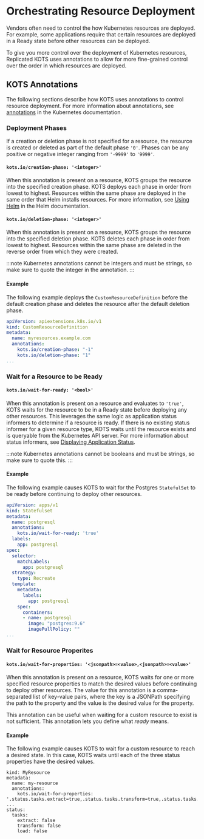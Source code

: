 # Orchestrating Resource Deployment

Vendors often need to control the how Kubernetes resources are deployed. For example, some applications require that certain resources are deployed in a Ready state before other resources can be deployed.

To give you more control over the deployment of Kubernetes resources, Replicated KOTS uses annotations to allow for more fine-grained control over the order in which resources are deployed.

## KOTS Annotations

The following sections describe how KOTS uses annotations to control resource deployment. For more information about annotations, see [annotations](https://kubernetes.io/docs/concepts/overview/working-with-objects/annotations/) in the Kubernetes documentation.

### Deployment Phases

If a creation or deletion phase is not specified for a resource, the resource is created or deleted as part of the default phase `'0'`. Phases can be any positive or negative integer ranging from `'-9999'` to `'9999'`.

#### `kots.io/creation-phase: '<integer>'`

When this annotation is present on a resource, KOTS groups the resource into the specified creation phase. KOTS deploys each phase in order from lowest to highest. Resources within the same phase are deployed in the same order that Helm installs resources. For more information, see [Using Helm](https://helm.sh/docs/intro/using_helm/#:~:text=Helm%20installs%20resources%20in%20the,order) in the Helm documentation.

#### `kots.io/deletion-phase: '<integer>'`

When this annotation is present on a resource, KOTS groups the resource into the specified deletion phase. KOTS deletes each phase in order from lowest to highest. Resources within the same phase are deleted in the reverse order from which they were created.

:::note
Kubernetes annotations cannot be integers and must be strings, so make sure to quote the integer in the annotation.
:::

#### Example

The following example deploys the `CustomResourceDefinition` before the default creation phase and deletes the resource after the default deletion phase.

```yaml
apiVersion: apiextensions.k8s.io/v1
kind: CustomResourceDefinition
metadata:
  name: myresources.example.com
  annotations:
    kots.io/creation-phase: "-1"
    kots.io/deletion-phase: "1"
...
```

### Wait for a Resource to be Ready

#### `kots.io/wait-for-ready: '<bool>'`

When this annotation is present on a resource and evaluates to `'true'`, KOTS waits for the resource to be in a Ready state before deploying any other resources. This leverages the same logic as application status informers to determine if a resource is ready. If there is no existing status informer for a given resource type, KOTS waits until the resource exists and is queryable from the Kubernetes API server. For more information about status informers, see [Displaying Application Status](/vendor/admin-console-display-app-status#about-status-informers).

:::note
Kubernetes annotations cannot be booleans and must be strings, so make sure to quote this.
:::

#### Example

The following example causes KOTS to wait for the Postgres `StatefulSet` to be ready before continuing to deploy other resources.

```yaml
apiVersion: apps/v1
kind: Statefulset
metadata:
  name: postgresql
  annotations:
    kots.io/wait-for-ready: 'true'
  labels:
    app: postgresql
spec:
  selector:
    matchLabels:
      app: postgresql
  strategy:
    type: Recreate
  template:
    metadata:
      labels:
        app: postgresql
    spec:
      containers:
      - name: postgresql
        image: "postgres:9.6"
        imagePullPolicy: ""
...
```


### Wait for Resource Properites

#### `kots.io/wait-for-properties: '<jsonpath>=<value>,<jsonpath>=<value>'`

When this annotation is present on a resource, KOTS waits for one or more specified resource properties to match the desired values before continuing to deploy other resources. The value for this annotation is a comma-separated list of key-value pairs, where the key is a JSONPath specifying the path to the property and the value is the desired value for the property.

This annotation can be useful when waiting for a custom resource to exist is not sufficient. This annotation lets you define what _ready_ means.

#### Example

The following example causes KOTS to wait for a custom resource to reach a desired state. In this case, KOTS waits until each of the three status properties have the desired values.

```
kind: MyResource
metadata:
  name: my-resource
  annotations:
    kots.io/wait-for-properties: '.status.tasks.extract=true,.status.tasks.transform=true,.status.tasks.load=true'
...
status:
  tasks:
    extract: false
    transform: false
    load: false
```

